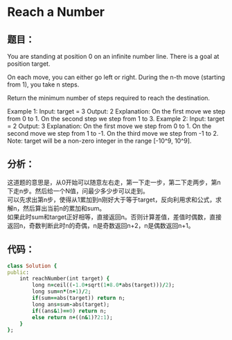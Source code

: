 # Reach a Number
## 题目：
You are standing at position 0 on an infinite number line. There is a goal at position target.

On each move, you can either go left or right. During the n-th move (starting from 1), you take n steps.

Return the minimum number of steps required to reach the destination.

Example 1:
Input: target = 3
Output: 2
Explanation:
On the first move we step from 0 to 1.
On the second step we step from 1 to 3.
Example 2:
Input: target = 2
Output: 3
Explanation:
On the first move we step from 0 to 1.
On the second move we step  from 1 to -1.
On the third move we step from -1 to 2.
Note:
target will be a non-zero integer in the range [-10^9, 10^9].

## 分析：
这道题的意思是，从0开始可以随意左右走，第一下走一步，第二下走两步，第n下走n步。然后给一个N值，问最少多少步可以走到。<br>
可以先求出第n步，使得从1累加到n刚好大于等于target，反向利用求和公式，求解n，然后算出当前n的累加和sum。<br>
如果此时sum和target正好相等，直接返回n。否则计算差值，差值时偶数，直接返回n，奇数判断此时n的奇偶，n是奇数返回n+2，n是偶数返回n+1。<br>

## 代码：
```ruby
class Solution {
public:
    int reachNumber(int target) {
        long n=ceil((-1.0+sqrt(1+8.0*abs(target)))/2);
        long sum=n*(n+1)/2;
        if(sum==abs(target)) return n;
        long ans=sum-abs(target);
        if((ans&1)==0) return n;
        else return n+((n&1)?2:1);
    }
};
